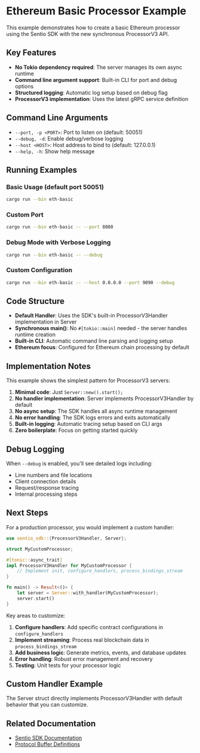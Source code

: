 # Ethereum Basic Processor Example

This example demonstrates how to create a basic Ethereum processor using the Sentio SDK with the new synchronous ProcessorV3 API.

## Key Features

- **No Tokio dependency required**: The server manages its own async runtime
- **Command line argument support**: Built-in CLI for port and debug options
- **Structured logging**: Automatic log setup based on debug flag
- **ProcessorV3 implementation**: Uses the latest gRPC service definition

## Command Line Arguments

- `--port, -p <PORT>`: Port to listen on (default: 50051)
- `--debug, -d`: Enable debug/verbose logging
- `--host <HOST>`: Host address to bind to (default: 127.0.0.1)
- `--help, -h`: Show help message

## Running Examples

### Basic Usage (default port 50051)
```bash
cargo run --bin eth-basic
```

### Custom Port
```bash
cargo run --bin eth-basic -- --port 8080
```

### Debug Mode with Verbose Logging
```bash
cargo run --bin eth-basic -- --debug
```

### Custom Configuration
```bash
cargo run --bin eth-basic -- --host 0.0.0.0 --port 9090 --debug
```

## Code Structure

- **Default Handler**: Uses the SDK's built-in ProcessorV3Handler implementation in Server
- **Synchronous main()**: No `#[tokio::main]` needed - the server handles runtime creation
- **Built-in CLI**: Automatic command line parsing and logging setup
- **Ethereum focus**: Configured for Ethereum chain processing by default

## Implementation Notes

This example shows the simplest pattern for ProcessorV3 servers:

1. **Minimal code**: Just `Server::new().start();`
2. **No handler implementation**: Server implements ProcessorV3Handler by default
3. **No async setup**: The SDK handles all async runtime management
4. **No error handling**: The SDK logs errors and exits automatically
5. **Built-in logging**: Automatic tracing setup based on CLI args
6. **Zero boilerplate**: Focus on getting started quickly

## Debug Logging

When `--debug` is enabled, you'll see detailed logs including:
- Line numbers and file locations
- Client connection details
- Request/response tracing
- Internal processing steps

## Next Steps

For a production processor, you would implement a custom handler:

```rust
use sentio_sdk::{ProcessorV3Handler, Server};

struct MyCustomProcessor;

#[tonic::async_trait]
impl ProcessorV3Handler for MyCustomProcessor {
    // Implement init, configure_handlers, process_bindings_stream
}

fn main() -> Result<()> {
    let server = Server::with_handler(MyCustomProcessor);
    server.start()
}
```

Key areas to customize:

1. **Configure handlers**: Add specific contract configurations in `configure_handlers`
2. **Implement streaming**: Process real blockchain data in `process_bindings_stream`  
3. **Add business logic**: Generate metrics, events, and database updates
4. **Error handling**: Robust error management and recovery
5. **Testing**: Unit tests for your processor logic

## Custom Handler Example

The Server struct directly implements ProcessorV3Handler with default behavior that you can customize.

## Related Documentation

- [Sentio SDK Documentation](../../sdk/README.md)  
- [Protocol Buffer Definitions](../../sdk/processor.proto)